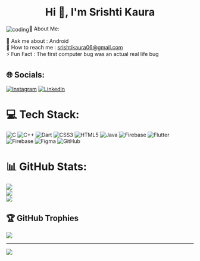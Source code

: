 <h1 align="center">Hi 👋, I'm Srishti Kaura</h1>
<img align="center" alt="coding" src="https://cdn.dribbble.com/users/1364029/screenshots/16093268/media/68e82a7fb4904614a9066d6b540c14b2.gif"

  
# 💫 About Me:
💬  Ask me about : Android<br>📧  How to reach me : srishtikaura06@gmail.com<br>⚡  Fun Fact : The first computer bug was an actual real life bug


## 🌐 Socials:
[![Instagram](https://img.shields.io/badge/Instagram-%23E4405F.svg?logo=Instagram&logoColor=white)](https://instagram.com/_._.srishti) [![LinkedIn](https://img.shields.io/badge/LinkedIn-%230077B5.svg?logo=linkedin&logoColor=white)](https://linkedin.com/in/srishti-kaura-847306293/) 

# 💻 Tech Stack:
![C](https://img.shields.io/badge/c-%2300599C.svg?style=for-the-badge&logo=c&logoColor=white) ![C++](https://img.shields.io/badge/c++-%2300599C.svg?style=for-the-badge&logo=c%2B%2B&logoColor=white) ![Dart](https://img.shields.io/badge/dart-%230175C2.svg?style=for-the-badge&logo=dart&logoColor=white) ![CSS3](https://img.shields.io/badge/css3-%231572B6.svg?style=for-the-badge&logo=css3&logoColor=white) ![HTML5](https://img.shields.io/badge/html5-%23E34F26.svg?style=for-the-badge&logo=html5&logoColor=white) ![Java](https://img.shields.io/badge/java-%23ED8B00.svg?style=for-the-badge&logo=openjdk&logoColor=white) ![Firebase](https://img.shields.io/badge/firebase-%23039BE5.svg?style=for-the-badge&logo=firebase) ![Flutter](https://img.shields.io/badge/Flutter-%2302569B.svg?style=for-the-badge&logo=Flutter&logoColor=white) ![Firebase](https://img.shields.io/badge/firebase-a08021?style=for-the-badge&logo=firebase&logoColor=ffcd34) ![Figma](https://img.shields.io/badge/figma-%23F24E1E.svg?style=for-the-badge&logo=figma&logoColor=white) ![GitHub](https://img.shields.io/badge/github-%23121011.svg?style=for-the-badge&logo=github&logoColor=white)
# 📊 GitHub Stats:
![](https://github-readme-stats.vercel.app/api?username=srishtik06&theme=onedark&hide_border=false&include_all_commits=false&count_private=false)<br/>
![](https://github-readme-streak-stats.herokuapp.com/?user=srishtik06&theme=onedark&hide_border=false)<br/>
![](https://github-readme-stats.vercel.app/api/top-langs/?username=srishtik06&theme=onedark&hide_border=false&include_all_commits=false&count_private=false&layout=compact)

## 🏆 GitHub Trophies
![](https://github-profile-trophy.vercel.app/?username=srishtik06&theme=onedark&no-frame=false&no-bg=true&margin-w=4)

---
[![](https://visitcount.itsvg.in/api?id=srishtik06&icon=0&color=0)](https://visitcount.itsvg.in)

<!-- Proudly created with GPRM ( https://gprm.itsvg.in ) -->
